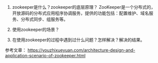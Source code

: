 1. zookeeper是什么？zookeeper的底层原理？
ZooKeeper是一个分布式的，开放源码的分布式应用程序协调服务，提供的功能包括：配置维护、域名服务、分布式同步、组服务等。

2. 使用zookeeper的场景？

3. 在使用zookeeper的过程中遇到过什么问题？怎样解决？解决的结果。

参考文章：
https://youzhixueyuan.com/architecture-design-and-application-scenario-of-zookeeper.html
